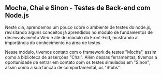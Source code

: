 ## Mocha, Chai e Sinon - Testes de Back-end com Node.js

Neste dia, aprendemos um pouco sobre o ambiente de testes do node.js, revisitando alguns conceitos já aprendidos no módulo de fundamentos de desenvolvimento Web e até do módulo do Front-End, mostrando a importância do conhecimento na área de testes.

Nesse módulo, tivemos contato com o framework de testes "Mocha", assim como a biblioteca de asserções "Chai". Além dessas ferramentas, tivemos a oportunidade de entrar em contato com os testes simulados em "Sinon", assim como a sua função de comportamental, os "Stubs".
 
